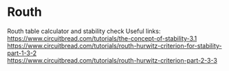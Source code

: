 # Routh
Routh table calculator and stability check
Useful links: 
<br/>
https://www.circuitbread.com/tutorials/the-concept-of-stability-3.1 <br/>
https://www.circuitbread.com/tutorials/routh-hurwitz-criterion-for-stability-part-1-3-2 <br/>
https://www.circuitbread.com/tutorials/routh-hurwitz-criterion-part-2-3-3
